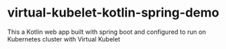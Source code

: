 # virtual-kubelet-kotlin-spring-demo
This a Kotlin web app built with spring boot and configured to run on Kubernetes cluster with Virtual Kubelet
